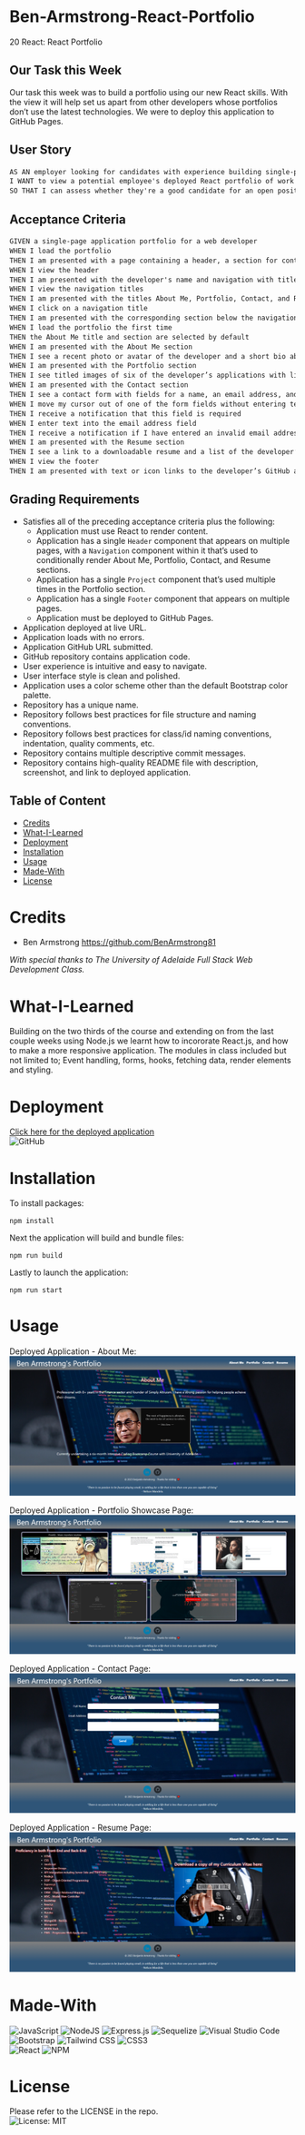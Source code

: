 # Ben-Armstrong-React-Portfolio
20 React: React Portfolio
## Our Task this Week

Our task this week was to build a portfolio using our new React skills. With the view it will help set us apart from other developers whose portfolios don’t use the latest technologies. We were to deploy this application to GitHub Pages. 

## User Story

```md
AS AN employer looking for candidates with experience building single-page applications
I WANT to view a potential employee's deployed React portfolio of work samples
SO THAT I can assess whether they're a good candidate for an open position
```

## Acceptance Criteria

```md
GIVEN a single-page application portfolio for a web developer
WHEN I load the portfolio
THEN I am presented with a page containing a header, a section for content, and a footer
WHEN I view the header
THEN I am presented with the developer's name and navigation with titles corresponding to different sections of the portfolio
WHEN I view the navigation titles
THEN I am presented with the titles About Me, Portfolio, Contact, and Resume, and the title corresponding to the current section is highlighted
WHEN I click on a navigation title
THEN I am presented with the corresponding section below the navigation without the page reloading and that title is highlighted
WHEN I load the portfolio the first time
THEN the About Me title and section are selected by default
WHEN I am presented with the About Me section
THEN I see a recent photo or avatar of the developer and a short bio about them
WHEN I am presented with the Portfolio section
THEN I see titled images of six of the developer’s applications with links to both the deployed applications and the corresponding GitHub repositories
WHEN I am presented with the Contact section
THEN I see a contact form with fields for a name, an email address, and a message
WHEN I move my cursor out of one of the form fields without entering text
THEN I receive a notification that this field is required
WHEN I enter text into the email address field
THEN I receive a notification if I have entered an invalid email address
WHEN I am presented with the Resume section
THEN I see a link to a downloadable resume and a list of the developer’s proficiencies
WHEN I view the footer
THEN I am presented with text or icon links to the developer’s GitHub and LinkedIn profiles, and their profile on a third platform (Stack Overflow, Twitter)
```
## Grading Requirements
* Satisfies all of the preceding acceptance criteria plus the following:
    * Application must use React to render content.
    * Application has a single `Header` component that appears on multiple pages, with a `Navigation` component within it that’s used to conditionally render About Me, Portfolio, Contact, and Resume sections.
    * Application has a single `Project` component that’s used multiple times in the Portfolio section.
    * Application has a single `Footer` component that appears on multiple pages.
    * Application must be deployed to GitHub Pages.
* Application deployed at live URL.
* Application loads with no errors.
* Application GitHub URL submitted.
* GitHub repository contains application code.
* User experience is intuitive and easy to navigate.
* User interface style is clean and polished.
* Application uses a color scheme other than the default Bootstrap color palette.
* Repository has a unique name.
* Repository follows best practices for file structure and naming conventions.
* Repository follows best practices for class/id naming conventions, indentation, quality comments, etc.
* Repository contains multiple descriptive commit messages.
* Repository contains high-quality README file with description, screenshot, and link to deployed application.

## Table of Content
* [Credits](#credits)
* [What-I-Learned](#what-i-learned)
* [Deployment](#deployment)
* [Installation](#installation)
* [Usage](#usage)
* [Made-With](#made-with)
* [License](#license)

# Credits
* Ben Armstrong https://github.com/BenArmstrong81 <br>

*With special thanks to The University of Adelaide Full Stack Web Development Class.*

# What-I-Learned
Building on the two thirds of the course and extending on from the last couple weeks using Node.js we learnt how to incororate React.js, and how to make a more responsive application. The modules in class included but not limited to; Event handling, forms, hooks, fetching data, render elements and styling.

# Deployment

[Click here for the deployed application](https://benarmstrong81.github.io/Ben-Armstrong-React-Portfolio/) <br/>
![GitHub](https://img.shields.io/badge/GitHub-100000?style=for-the-badge&logo=github&logoColor=white)
# Installation  
To install packages:
```
npm install
```
Next the application will build and bundle files:
```
npm run build
```
Lastly to launch the application:
```
npm run start
```
# Usage
Deployed Application - About Me:
![Deployed Application - About Me](./public/images/BenArmstrong_DeployedApp_AboutMePage.PNG)

Deployed Application - Portfolio Showcase Page:
![Deployed Application - Portfolio Showcase Page](./public/images/BenArmstrong_DeployedApp_PortfolioPage.PNG)

Deployed Application - Contact Page:
![Deployed Application - Contact Page](./public/images/BenArmstrong_DeployedApp_ContactMePage.PNG)

Deployed Application - Resume Page:
![Deployed Application - Resume Page](./public/images/BenArmstrong_DeployedApp_ResumePage.PNG)

# Made-With

![JavaScript](https://img.shields.io/badge/javascript-%23323330.svg?style=for-the-badge&logo=javascript&logoColor=%23F7DF1E)
![NodeJS](https://img.shields.io/badge/node.js-6DA55F?style=for-the-badge&logo=node.js&logoColor=white)
![Express.js](https://img.shields.io/badge/express.js-%23404d59.svg?style=for-the-badge&logo=express&logoColor=%2361DAFB)
![Sequelize](https://img.shields.io/badge/Sequelize-52B0E7?style=for-the-badge&logo=Sequelize&logoColor=white)
![Visual Studio Code](https://img.shields.io/badge/Visual%20Studio%20Code-0078d7.svg?style=for-the-badge&logo=visual-studio-code&logoColor=white)
![Bootstrap](https://img.shields.io/badge/Bootstrap-563D7C?style=for-the-badge&logo=bootstrap&logoColor=white) 
![Tailwind CSS](https://img.shields.io/badge/Tailwind_CSS-38B2AC?style=for-the-badge&logo=tailwind-css&logoColor=white) 
![CSS3](https://img.shields.io/badge/CSS3-1572B6?style=for-the-badge&logo=css3&logoColor=white)  
![React](https://img.shields.io/badge/React-20232A?style=for-the-badge&logo=react&logoColor=61DAFB) 
![NPM](https://img.shields.io/badge/npm-CB3837.svg?style=for-the-badge&logo=npm&logoColor=white)

# License

Please refer to the LICENSE in the repo. <br/>
![License: MIT](https://img.shields.io/badge/License-MIT-yellow.svg)